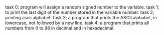 task 0;  program will assign a random signed number to the variable. 
task 1; to print the last digit of the number stored in the variable number.
task 2; printing ascii alphabet.
task 3; a program that prints the ASCII alphabet, in lowercase, not followed by a new line.
task 4; a program that prints all numbers from 0 to 98 in decimal and in hexadecimal.